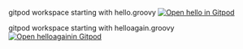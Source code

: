 gitpod workspace starting with hello.groovy
[![Open hello in Gitpod](https://gitpod.io/button/open-in-gitpod.svg)](https://gitpod.io/#INITIAL_SCRIPT=hello.groovy/https://github.com/gclayburg/groovyrundemo/blob/master/src/main/groovy/hello.groovy)

gitpod workspace starting with helloagain.groovy
[![Open helloagainin Gitpod](https://gitpod.io/button/open-in-gitpod.svg)](https://gitpod.io/#INITIAL_SCRIPT=helloagain.groovy/https://github.com/gclayburg/groovyrundemo/blob/master/src/main/groovy/helloagain.groovy)

